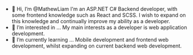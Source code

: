 - 👋 Hi, I’m @MathewLiam
I'm an ASP.NET C# Backend developer, with some frontend knowledge such as React and SCSS. I wish to expand on this knowledge and continually improve my ability as a developer.
- 👀 I’m interested in ...
My main interests as a developer is web application development.
- 🌱 I’m currently learning ...
Mobile development and frontend web development, whilst expanding on current backend web development.
